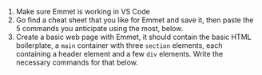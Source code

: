 1. Make sure Emmet is working in VS Code
2. Go find a cheat sheet that you like for Emmet and save it, then paste the 5 commands you anticipate using the most, below.
3. Create a basic web page with Emmet, it should contain the basic HTML boilerplate, a `main` container with three `section` elements, each containing a header element and a few `div` elements. Write the necessary commands for that below.